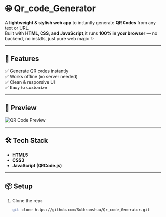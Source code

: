 # 🌐 Qr_code_Generator

A **lightweight & stylish web app** to instantly generate **QR Codes** from any text or URL.  
Built with **HTML, CSS, and JavaScript**, it runs **100% in your browser** — no backend, no installs, just pure web magic ✨

---

## 🚀 Features
✅ Generate QR codes instantly  
✅ Works offline (no server needed)  
✅ Clean & responsive UI  
✅ Easy to customize  

---

## 📸 Preview
![QR Code Preview](https://qr-code-generator-ashen-ten.vercel.app/)

---

## 🛠️ Tech Stack
- **HTML5**
- **CSS3**
- **JavaScript (QRCode.js)**

---

## 📦 Setup
1. Clone the repo  
   ```bash
   git clone https://github.com/Subhranshuu/Qr_code_Generator.git
